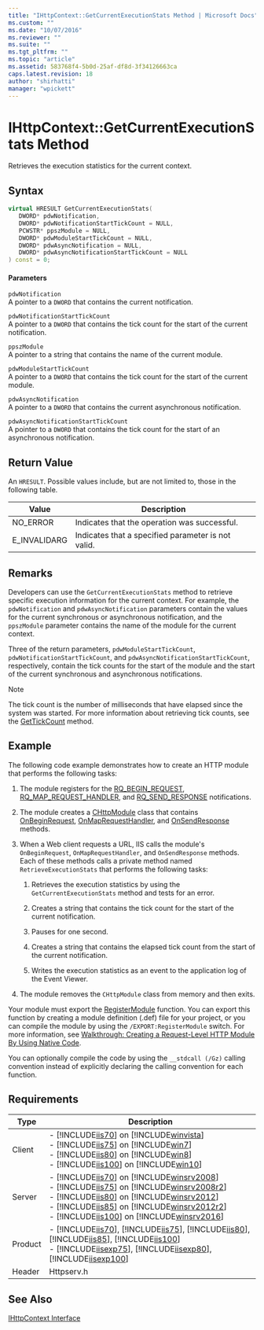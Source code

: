 ```yaml
---
title: "IHttpContext::GetCurrentExecutionStats Method | Microsoft Docs"
ms.custom: ""
ms.date: "10/07/2016"
ms.reviewer: ""
ms.suite: ""
ms.tgt_pltfrm: ""
ms.topic: "article"
ms.assetid: 583768f4-5b0d-25af-df8d-3f34126663ca
caps.latest.revision: 18
author: "shirhatti"
manager: "wpickett"
---
```

# IHttpContext::GetCurrentExecutionStats Method
Retrieves the execution statistics for the current context.  
  
## Syntax  
  
```cpp  
virtual HRESULT GetCurrentExecutionStats(  
   DWORD* pdwNotification,  
   DWORD* pdwNotificationStartTickCount = NULL,  
   PCWSTR* ppszModule = NULL,  
   DWORD* pdwModuleStartTickCount = NULL,  
   DWORD* pdwAsyncNotification = NULL,  
   DWORD* pdwAsyncNotificationStartTickCount = NULL  
) const = 0;  
```  
  
#### Parameters  
 `pdwNotification`  
 A pointer to a `DWORD` that contains the current notification.  
  
 `pdwNotificationStartTickCount`  
 A pointer to a `DWORD` that contains the tick count for the start of the current notification.  
  
 `ppszModule`  
 A pointer to a string that contains the name of the current module.  
  
 `pdwModuleStartTickCount`  
 A pointer to a `DWORD` that contains the tick count for the start of the current module.  
  
 `pdwAsyncNotification`  
 A pointer to a `DWORD` that contains the current asynchronous notification.  
  
 `pdwAsyncNotificationStartTickCount`  
 A pointer to a `DWORD` that contains the tick count for the start of an asynchronous notification.  
  
## Return Value  
 An `HRESULT`. Possible values include, but are not limited to, those in the following table.  
  
|Value|Description|  
|-----------|-----------------|  
|NO_ERROR|Indicates that the operation was successful.|  
|E_INVALIDARG|Indicates that a specified parameter is not valid.|  
  
## Remarks  
 Developers can use the `GetCurrentExecutionStats` method to retrieve specific execution information for the current context. For example, the `pdwNotification` and `pdwAsyncNotification` parameters contain the values for the current synchronous or asynchronous notification, and the `ppszModule` parameter contains the name of the module for the current context.  
  
 Three of the return parameters, `pdwModuleStartTickCount`, `pdwNotificationStartTickCount`, and `pdwAsyncNotificationStartTickCount`, respectively, contain the tick counts for the start of the module and the start of the current synchronous and asynchronous notifications.  
  
> [!NOTE]
>  The tick count is the number of milliseconds that have elapsed since the system was started. For more information about retrieving tick counts, see the [GetTickCount](http://go.microsoft.com/fwlink/?LinkId=63276) method.  
  
## Example  
 The following code example demonstrates how to create an HTTP module that performs the following tasks:  
  
1.  The module registers for the [RQ_BEGIN_REQUEST](../../../webdevelopment-reference\native-code-api\webdev-native-api-reference/request-processing-constants.md), [RQ_MAP_REQUEST_HANDLER](../../../webdevelopment-reference\native-code-api\webdev-native-api-reference/request-processing-constants.md), and [RQ_SEND_RESPONSE](../../../webdevelopment-reference\native-code-api\webdev-native-api-reference/request-processing-constants.md) notifications.  
  
2.  The module creates a [CHttpModule](../../../webdevelopment-reference\native-code-api\webdev-native-api-reference/chttpmodule-class.md) class that contains [OnBeginRequest](../../../webdevelopment-reference\native-code-api\webdev-native-api-reference/chttpmodule-onbeginrequest-method.md), [OnMapRequestHandler](../../../webdevelopment-reference\native-code-api\webdev-native-api-reference/chttpmodule-onmaprequesthandler-method.md), and [OnSendResponse](../../../webdevelopment-reference\native-code-api\webdev-native-api-reference/chttpmodule-onsendresponse-method.md) methods.  
  
3.  When a Web client requests a URL, IIS calls the module's `OnBeginRequest`, `OnMapRequestHandler`, and `OnSendResponse` methods. Each of these methods calls a private method named `RetrieveExecutionStats` that performs the following tasks:  
  
    1.  Retrieves the execution statistics by using the `GetCurrentExecutionStats` method and tests for an error.  
  
    2.  Creates a string that contains the tick count for the start of the current notification.  
  
    3.  Pauses for one second.  
  
    4.  Creates a string that contains the elapsed tick count from the start of the current notification.  
  
    5.  Writes the execution statistics as an event to the application log of the Event Viewer.  
  
4.  The module removes the `CHttpModule` class from memory and then exits.  
  
<!-- TODO: review snippet reference  [!CODE [IHttpContextGetCurrentExecutionStats#1](IHttpContextGetCurrentExecutionStats#1)]  -->  
  
 Your module must export the [RegisterModule](../../../webdevelopment-reference\native-code-api\webdev-native-api-reference/pfn-registermodule-function.md) function. You can export this function by creating a module definition (.def) file for your project, or you can compile the module by using the `/EXPORT:RegisterModule` switch. For more information, see [Walkthrough: Creating a Request-Level HTTP Module By Using Native Code](../../../webdevelopment-reference\native-code-development-overview\native-code-dev-overview/walkthrough-creating-a-request-level-http-module-by-using-native-code.md).  
  
 You can optionally compile the code by using the `__stdcall (/Gz)` calling convention instead of explicitly declaring the calling convention for each function.  
  
## Requirements  
  
|Type|Description|  
|----------|-----------------|  
|Client|-   [!INCLUDE[iis70](../../../wmi-provider/includes/iis70-md.md)] on [!INCLUDE[winvista](../../../wmi-provider/includes/winvista-md.md)]<br />-   [!INCLUDE[iis75](../../../wmi-provider/includes/iis75-md.md)] on [!INCLUDE[win7](../../../wmi-provider/includes/win7-md.md)]<br />-   [!INCLUDE[iis80](../../../wmi-provider/includes/iis80-md.md)] on [!INCLUDE[win8](../../../wmi-provider/includes/win8-md.md)]<br />-   [!INCLUDE[iis100](../../../wmi-provider/includes/iis100-md.md)] on [!INCLUDE[win10](../../../wmi-provider/includes/win10-md.md)]|  
|Server|-   [!INCLUDE[iis70](../../../wmi-provider/includes/iis70-md.md)] on [!INCLUDE[winsrv2008](../../../wmi-provider/includes/winsrv2008-md.md)]<br />-   [!INCLUDE[iis75](../../../wmi-provider/includes/iis75-md.md)] on [!INCLUDE[winsrv2008r2](../../../wmi-provider/includes/winsrv2008r2-md.md)]<br />-   [!INCLUDE[iis80](../../../wmi-provider/includes/iis80-md.md)] on [!INCLUDE[winsrv2012](../../../wmi-provider/includes/winsrv2012-md.md)]<br />-   [!INCLUDE[iis85](../../../wmi-provider/includes/iis85-md.md)] on [!INCLUDE[winsrv2012r2](../../../wmi-provider/includes/winsrv2012r2-md.md)]<br />-   [!INCLUDE[iis100](../../../wmi-provider/includes/iis100-md.md)] on [!INCLUDE[winsrv2016](../../../wmi-provider/includes/winsrv2016-md.md)]|  
|Product|-   [!INCLUDE[iis70](../../../wmi-provider/includes/iis70-md.md)], [!INCLUDE[iis75](../../../wmi-provider/includes/iis75-md.md)], [!INCLUDE[iis80](../../../wmi-provider/includes/iis80-md.md)], [!INCLUDE[iis85](../../../wmi-provider/includes/iis85-md.md)], [!INCLUDE[iis100](../../../wmi-provider/includes/iis100-md.md)]<br />-   [!INCLUDE[iisexp75](../../../webdevelopment-reference\native-code-api\webdev-native-api-reference/includes/iisexp75-md.md)], [!INCLUDE[iisexp80](../../../webdevelopment-reference\native-code-api\webdev-native-api-reference/includes/iisexp80-md.md)], [!INCLUDE[iisexp100](../../../webdevelopment-reference\native-code-api\webdev-native-api-reference/includes/iisexp100-md.md)]|  
|Header|Httpserv.h|  
  
## See Also  
 [IHttpContext Interface](../../../webdevelopment-reference\native-code-api\webdev-native-api-reference/ihttpcontext-interface.md)